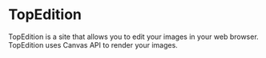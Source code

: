# TopEdition

TopEdition is a site that allows you to edit your images in your web browser.
TopEdition uses Canvas API to render your images.
